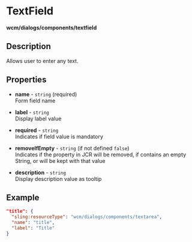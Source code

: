 # TextField

**wcm/dialogs/components/textfield**

## Description

Allows user to enter any text.

## Properties

- **name** -  `string` (required)  
    Form field name

- **label** - `string`  
    Display label value

- **required** - `string`  
    Indicates if field value is mandatory

- **removeIfEmpty** - `string` (if not defined `false`)  
    Indicates if the property in JCR will be removed, if contains an empty String, or will be kept with that value

- **description** - `string`  
    Display description value as tooltip

## Example

```json
"title": {
  "sling:resourceType": "wcm/dialogs/components/textarea",
  "name": "title",
  "label": "Title"
}
```
